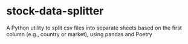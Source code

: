 # stock-data-splitter
A Python utility to split csv files into separate sheets based on the first column (e.g., country or market), using pandas and Poetry
